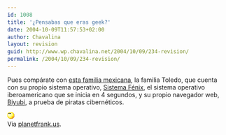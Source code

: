 ```yaml
---
id: 1008
title: '¿Pensabas que eras geek?'
date: 2004-10-09T11:57:53+02:00
author: Chavalina
layout: revision
guid: http://www.wp.chavalina.net/2004/10/09/234-revision/
permalink: /2004/10/09/234-revision/
---
```

Pues compárate con <a href="http://www.biyubi.com/" target="_blank">esta familia mexicana</a>, la familia Toledo, que cuenta con su propio sistema operativo, <a href="http://www.biyubi.com/art19.html" target="_blank">Sistema Fénix</a>, el sistema operativo iberoamericano que se inicia en 4 segundos, y su propio navegador web, <a href="http://www.biyubi.com/art18.html" target="_blank">Biyubi</a>, a prueba de piratas cibernéticos.

![emo](/imagenes/emoticonos/pensativo.gif)  
Via <a href="http://planetfrank.typepad.com/planetfrank/2004/10/la_divertida_fa.html" target="_blank">planetfrank.us</a>.